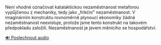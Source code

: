 
Není vhodné označovat katalaktickou nezaměstnanost metaforou vypůjčenou z mechaniky, tedy jako „frikční" nezaměstnanost. V imaginárním konstruktu rovnoměrně plynoucí ekonomiky žádná nezaměstnanost neexistuje, protože jsme tento konstrukt na takovém předpokladu založili. Nezaměstnanost je jevem měnícího se hospodářství.

[🔊 Poslechnout audio](/data/7-paragraphs/audio/chapter_108/para_001-Nen-vhodn-oznaovat-katalaktickou-nezamstnanost.mp3)
